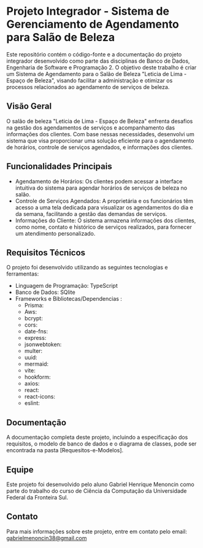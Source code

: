 # Projeto Integrador - Sistema de Gerenciamento de Agendamento para Salão de Beleza

Este repositório contém o código-fonte e a documentação do projeto integrador desenvolvido como parte das disciplinas de Banco de Dados, Engenharia de Software e Programação 2. O objetivo deste trabalho é criar um Sistema de Agendamento para o Salão de Beleza "Leticia de Lima - Espaço de Beleza", visando facilitar a administração e otimizar os processos relacionados ao agendamento de serviços de beleza.

## Visão Geral

O salão de beleza "Leticia de Lima - Espaço de Beleza" enfrenta desafios na gestão dos agendamentos de serviços e acompanhamento das informações dos clientes. Com base nessas necessidades, desenvolvi um sistema que visa proporcionar uma solução eficiente para o agendamento de horários, controle de serviços agendados, e informações dos clientes.

## Funcionalidades Principais

- Agendamento de Horários: Os clientes podem acessar a interface intuitiva do sistema para agendar horários de serviços de beleza no salão.
- Controle de Serviços Agendados: A proprietária e os funcionários têm acesso a uma tela dedicada para visualizar os agendamentos do dia e da semana, facilitando a gestão das demandas de serviços.
- Informações do Cliente: O sistema armazena informações dos clientes, como nome, contato e histórico de serviços realizados, para fornecer um atendimento personalizado.

## Requisitos Técnicos

O projeto foi desenvolvido utilizando as seguintes tecnologias e ferramentas:

- Linguagem de Programação: TypeScript
- Banco de Dados: SQlite
- Frameworks e Bibliotecas/Dependencias : 
  * Prisma:
  * Aws: 
  * bcrypt: 
  * cors: 
  * date-fns:
  * express:
  * jsonwebtoken:
  * multer:
  * uuid:
  * mermaid:
  * vite:
  * hookform:
  * axios:
  * react:
  * react-icons:
  * eslint:



## Documentação

A documentação completa deste projeto, incluindo a especificação dos requisitos, o modelo de banco de dados e o diagrama de classes, pode ser encontrada na pasta [Requesitos-e-Modelos].

## Equipe

Este projeto foi desenvolvido pelo aluno Gabriel Henrique Menoncin como parte do trabalho do curso de Ciência da Computação da Universidade Federal da Fronteira Sul.

## Contato

Para mais informações sobre este projeto, entre em contato pelo email: gabrielmenoncin38@gmail.com